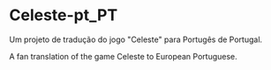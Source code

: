 # Celeste-pt_PT
Um projeto de tradução do jogo "Celeste" para Portugês de Portugal.

A fan translation of the game Celeste to European Portuguese.

